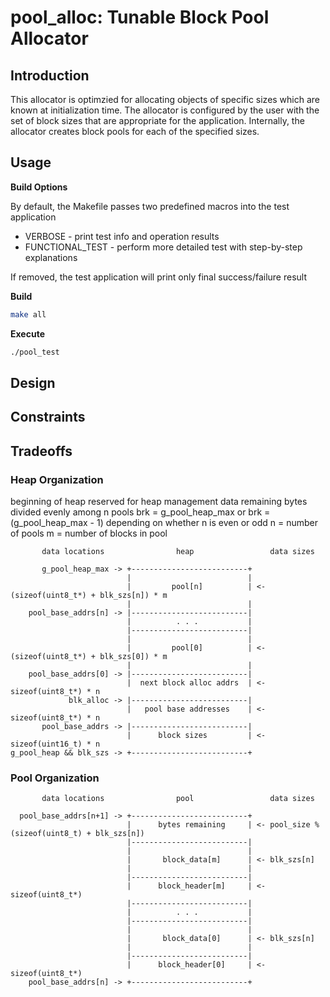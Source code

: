 # pool_alloc: Tunable Block Pool Allocator

## Introduction
This allocator is optimzied for allocating objects of specific sizes which are known at initialization time. The allocator is configured by the user with the set of block sizes that are appropriate for the application. Internally, the allocator creates block pools for each of the specified sizes.

## Usage
**Build Options**

By default, the Makefile passes two predefined macros into the test application
* VERBOSE - print test info and operation results
* FUNCTIONAL_TEST - perform more detailed test with step-by-step explanations

If removed, the test application will print only final success/failure result

**Build**
```bash
make all
```
**Execute**
```bash
./pool_test
```

## Design
## Constraints
## Tradeoffs

### Heap Organization
beginning of heap reserved for heap management data
remaining bytes divided evenly among n pools
brk = g_pool_heap_max or brk = (g_pool_heap_max - 1) depending on whether n is even or odd
n = number of pools
m = number of blocks in pool
```
       data locations                heap                 data sizes
                                     
       g_pool_heap_max -> +--------------------------+
                          |                          |
                          |         pool[n]          | <- (sizeof(uint8_t*) + blk_szs[n]) * m
                          |                          |
    pool_base_addrs[n] -> |--------------------------|
                          |          . . .           |
                          |--------------------------|
                          |                          |
                          |         pool[0]          | <- (sizeof(uint8_t*) + blk_szs[0]) * m
                          |                          |
    pool_base_addrs[0] -> |--------------------------|
                          |  next block alloc addrs  | <- sizeof(uint8_t*) * n
             blk_alloc -> |--------------------------|
                          |   pool base addresses    | <- sizeof(uint8_t*) * n
       pool_base_addrs -> |--------------------------| 
                          |      block sizes         | <- sizeof(uint16_t) * n
g_pool_heap && blk_szs -> +--------------------------+
```
### Pool Organization
```
       data locations                pool                 data sizes
                                     
  pool_base_addrs[n+1] -> +--------------------------+
                          |      bytes remaining     | <- pool_size % (sizeof(uint8_t) + blk_szs[n])
                          |--------------------------|
                          |                          |
                          |       block_data[m]      | <- blk_szs[n]
                          |                          | 
                          |--------------------------|
                          |      block_header[m]     | <- sizeof(uint8_t*)
                          |--------------------------|
                          |          . . .           |
                          |--------------------------|
                          |                          |
                          |       block_data[0]      | <- blk_szs[n]
                          |                          |
                          |--------------------------|
                          |      block_header[0]     | <- sizeof(uint8_t*)
    pool_base_addrs[n] -> +--------------------------+
```
